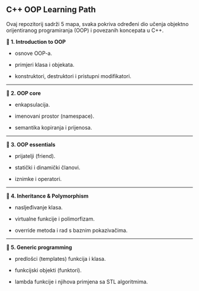 **C++ OOP Learning Path**
---
Ovaj repozitorij sadrži 5 mapa, svaka pokriva određeni dio učenja objektno orijentiranog programiranja (OOP) i povezanih koncepata u C++.

**📂 1. Introduction to OOP**

- osnove OOP-a.

- primjeri klasa i objekata.

- konstruktori, destruktori i pristupni modifikatori.
---
**📂 2. OOP core**

- enkapsulacija.

- imenovani prostor (namespace).

- semantika kopiranja i prijenosa.
---
**📂 3. OOP essentials**

- prijatelji (friend).

- statički i dinamički članovi.

- iznimke i operatori.
---
**📂 4. Inheritance & Polymorphism**

- nasljeđivanje klasa.

- virtualne funkcije i polimorfizam.

- override metoda i rad s baznim pokazivačima.
---
**📂 5. Generic programming**

- predlošci (templates) funkcija i klasa.

- funkcijski objekti (funktori).

- lambda funkcije i njihova primjena sa STL algoritmima.
